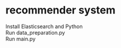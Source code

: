 # recommender system
Install Elasticsearch and Python <br>
Run data_preparation.py <br>
Run main.py <br>
